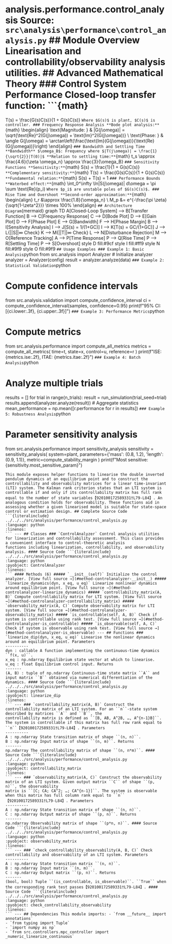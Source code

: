 # analysis.performance.control_analysis **Source:** `src\analysis\performance\control_analysis.py` ## Module Overview Linearisation and controllability/observability analysis utilities. ## Advanced Mathematical Theory ### Control System Performance **Closed-loop transfer function:** ```{math}
T(s) = \frac{G(s)C(s)}{1 + G(s)C(s)}
``` Where $G(s)$ is plant, $C(s)$ is controller. ### Frequency Response Analysis **Bode plot analysis:** ```{math}
\begin{align}
\text{Magnitude: } & |G(j\omega)| = \sqrt{\text{Re}^2(G(j\omega)) + \text{Im}^2(G(j\omega))} \\
\text{Phase: } & \angle G(j\omega) = \arctan\left(\frac{\text{Im}(G(j\omega))}{\text{Re}(G(j\omega))}\right)
\end{align}
``` ### Bandwidth and Settling Time **Bandwidth** $\omega_B$: Frequency where $|T(j\omega)| = \frac{1}{\sqrt{2}}|T(0)|$ **Relation to settling time:** ```{math}
t_s \approx \frac{4.6}{\zeta \omega_n} \approx \frac{3}{\omega_B}
``` ### Sensitivity Functions **Sensitivity:** ```{math}
S(s) = \frac{1}{1 + G(s)C(s)}
``` **Complementary sensitivity:** ```{math}
T(s) = \frac{G(s)C(s)}{1 + G(s)C(s)}
``` **Fundamental relation:** ```{math}
S(s) + T(s) = 1
``` ### Performance Bounds **Waterbed effect:** ```{math}
\int_0^\infty \ln|S(j\omega)| d\omega = \pi \sum \text{Re}(p_i)
``` Where $p_i$ are unstable poles of $G(s)C(s)$. ### Rise Time and Overshoot **Second-order approximation:** ```{math}
\begin{align}
t_r &\approx \frac{1.8}{\omega_n} \\
M_p &= e^{-\frac{\pi \zeta}{\sqrt{1-\zeta^2}}} \times 100\%
\end{align}
``` ## Architecture Diagram ```{mermaid}
graph TD A[Closed-Loop System] --> B[Transfer Function] B --> C[Frequency Response] C --> D[Bode Plot] D --> E[Gain Plot] D --> F[Phase Plot] E --> G[Bandwidth] F --> H[Phase Margin] B --> I[Sensitivity Analysis] I --> J[S(s) = 1/(1+GC)] I --> K[T(s) = GC/(1+GC)] J --> L{||S||∞ Check} K --> M{||T||∞ Check} L --> N[Disturbance Rejection] M --> O[Reference Tracking] A --> P[Time Response] P --> Q[Rise Time] P --> R[Settling Time] P --> S[Overshoot] style D fill:#9cf style I fill:#ff9 style N fill:#9f9 style O fill:#9f9
``` ## Usage Examples ### Example 1: Basic Analysis ```python
from src.analysis import Analyzer # Initialize analyzer
analyzer = Analyzer(config)
result = analyzer.analyze(data)
``` ### Example 2: Statistical Validation ```python
# Compute confidence intervals
from src.analysis.validation import compute_confidence_interval ci = compute_confidence_interval(samples, confidence=0.95)
print(f"95% CI: [{ci.lower:.3f}, {ci.upper:.3f}]")
``` ### Example 3: Performance Metrics ```python
# Compute metrics
from src.analysis.performance import compute_all_metrics metrics = compute_all_metrics( time=t, state=x, control=u, reference=r
)
print(f"ISE: {metrics.ise:.2f}, ITAE: {metrics.itae:.2f}")
``` ### Example 4: Batch Analysis ```python
# Analyze multiple trials
results = []
for trial in range(n_trials): result = run_simulation(trial_seed=trial) results.append(analyzer.analyze(result)) # Aggregate statistics
mean_performance = np.mean([r.performance for r in results])
``` ### Example 5: Robustness Analysis ```python
# Parameter sensitivity analysis
from src.analysis.performance import sensitivity_analysis sensitivity = sensitivity_analysis( system=plant, parameters={'mass': (0.8, 1.2), 'length': (0.9, 1.1)}, metric=compute_stability_margin
)
print(f"Most sensitive: {sensitivity.most_sensitive_param}")
```
This module exposes helper functions to linearise the double inverted
pendulum dynamics at an equilibrium point and to construct the
controllability and observability matrices for a linear time‑invariant
(LTI) system. The Kalman rank criterion states that an LTI system is
controllable if and only if its controllability matrix has full rank
equal to the number of state variables【920100172589331†L79-L84】. An
analogous condition holds for observability. These functions aid in
assessing whether a given linearised model is suitable for state‐space
control or estimation design. ## Complete Source Code ```{literalinclude} ../../../src/analysis/performance/control_analysis.py
:language: python
:linenos:
``` --- ## Classes ### `ControlAnalyzer` Control analysis utilities for linearization and controllability assessment. This class provides a convenient interface to control-theoretic analysis
functions including linearization, controllability, and observability analysis. #### Source Code ```{literalinclude} ../../../src/analysis/performance/control_analysis.py
:language: python
:pyobject: ControlAnalyzer
:linenos:
``` #### Methods (6) ##### `__init__(self)` Initialize the control analyzer. [View full source →](#method-controlanalyzer-__init__) ##### `linearize_dynamics(dyn, x_eq, u_eq)` Linearize nonlinear dynamics around equilibrium point. [View full source →](#method-controlanalyzer-linearize_dynamics) ##### `controllability_matrix(A, B)` Compute controllability matrix for LTI system. [View full source →](#method-controlanalyzer-controllability_matrix) ##### `observability_matrix(A, C)` Compute observability matrix for LTI system. [View full source →](#method-controlanalyzer-observability_matrix) ##### `is_controllable(self, A, B)` Check if system is controllable using rank test. [View full source →](#method-controlanalyzer-is_controllable) ##### `is_observable(self, A, C)` Check if system is observable using rank test. [View full source →](#method-controlanalyzer-is_observable) --- ## Functions ### `linearize_dip(dyn, x_eq, u_eq)` Linearise the nonlinear dynamics around an equilibrium point. Parameters
----------
dyn : callable A function implementing the continuous‑time dynamics ``f(x, u)``.
x_eq : np.ndarray Equilibrium state vector at which to linearise.
u_eq : float Equilibrium control input. Returns
-------
(A, B) : tuple of np.ndarray Continuous‑time state matrix ``A`` and input matrix ``B`` obtained via numerical differentiation of the dynamics. #### Source Code ```{literalinclude} ../../../src/analysis/performance/control_analysis.py
:language: python
:pyobject: linearize_dip
:linenos:
``` --- ### `controllability_matrix(A, B)` Construct the controllability matrix of an LTI system. For an ``n``‑state system described by matrices ``A`` and ``B``, the
controllability matrix is defined as ``[B, AB, A^2B, …, A^{n-1}B]``.
The system is controllable if this matrix has full row rank equal to ``n``【920100172589331†L79-L84】. Parameters
----------
A : np.ndarray State transition matrix of shape ``(n, n)``.
B : np.ndarray Input matrix of shape ``(n, m)``. Returns
-------
np.ndarray The controllability matrix of shape ``(n, n*m)``. #### Source Code ```{literalinclude} ../../../src/analysis/performance/control_analysis.py
:language: python
:pyobject: controllability_matrix
:linenos:
``` --- ### `observability_matrix(A, C)` Construct the observability matrix of an LTI system. Given output matrix ``C`` of shape ``(p, n)``, the observability
matrix is ``[C; CA; CA^2; …; CA^{n-1}]``. The system is observable
when this matrix has full column rank equal to ``n``【920100172589331†L79-L84】. Parameters
----------
A : np.ndarray State transition matrix of shape ``(n, n)``.
C : np.ndarray Output matrix of shape ``(p, n)``. Returns
-------
np.ndarray Observability matrix of shape ``(p*n, n)``. #### Source Code ```{literalinclude} ../../../src/analysis/performance/control_analysis.py
:language: python
:pyobject: observability_matrix
:linenos:
``` --- ### `check_controllability_observability(A, B, C)` Check controllability and observability of an LTI system. Parameters
----------
A : np.ndarray State transition matrix ``(n, n)``.
B : np.ndarray Input matrix ``(n, m)``.
C : np.ndarray Output matrix ``(p, n)``. Returns
-------
(bool, bool) Tuple ``(is_controllable, is_observable)``. ``True`` when the corresponding rank test passes【920100172589331†L79-L84】. #### Source Code ```{literalinclude} ../../../src/analysis/performance/control_analysis.py
:language: python
:pyobject: check_controllability_observability
:linenos:
``` --- ## Dependencies This module imports: - `from __future__ import annotations`
- `from typing import Tuple`
- `import numpy as np`
- `from src.controllers.mpc_controller import _numeric_linearize_continuous`
